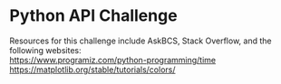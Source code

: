 # Python API Challenge<br>
Resources for this challenge include AskBCS, Stack Overflow, and the following websites:<br>
https://www.programiz.com/python-programming/time<br>
https://matplotlib.org/stable/tutorials/colors/
